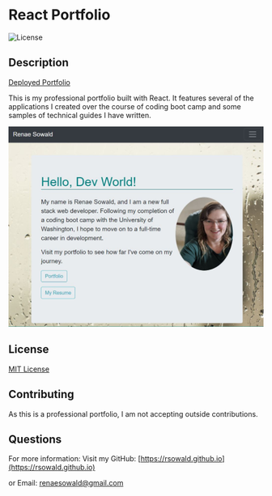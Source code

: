 # React Portfolio

![License](https://img.shields.io/badge/license-MIT-green.svg)
  
  ## Description

  [Deployed Portfolio](https://rsowald.github.io/react_portfolio/)
   
   This is my professional portfolio built with React. It features several of the applications I created over the course of coding boot camp and some samples of technical guides I have written.
    
  ![Landing Page](client/public/screenshot.jpg)
  
  ## License
  [MIT License](https://choosealicense.com/licenses/mit/)
  
  ## Contributing
  As this is a professional portfolio, I am not accepting outside contributions.  
  
  ## Questions
  
  For more information:
  Visit my GitHub: [https://rsowald.github.io](https://rsowald.github.io)

  or Email: renaesowald@gmail.com
